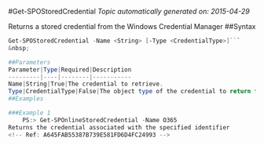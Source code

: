 #Get-SPOStoredCredential
*Topic automatically generated on: 2015-04-29*

Returns a stored credential from the Windows Credential Manager
##Syntax
```powershell
Get-SPOStoredCredential -Name <String> [-Type <CredentialType>]```
&nbsp;

##Parameters
Parameter|Type|Required|Description
---------|----|--------|-----------
Name|String|True|The credential to retrieve.
Type|CredentialType|False|The object type of the credential to return from the Credential Manager. Possible valus are 'O365', 'OnPrem' or 'PSCredential'
##Examples

###Example 1
    PS:> Get-SPOnlineStoredCredential -Name O365
Returns the credential associated with the specified identifier
<!-- Ref: A645FAB55387B739E581FD6D4FC24993 -->